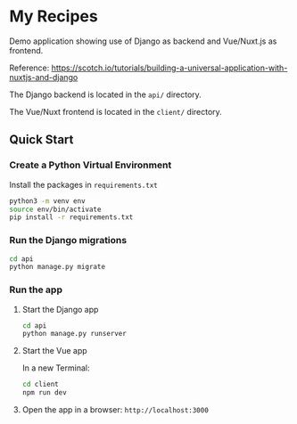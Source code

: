 # My Recipes

Demo application showing use of Django as backend and Vue/Nuxt.js as frontend.

Reference: https://scotch.io/tutorials/building-a-universal-application-with-nuxtjs-and-django

The Django backend is located in the `api/` directory.

The Vue/Nuxt frontend is located in the `client/` directory.

## Quick Start

### Create a Python Virtual Environment

Install the packages in `requirements.txt`

```sh
python3 -m venv env
source env/bin/activate
pip install -r requirements.txt
```

### Run the Django migrations

```sh
cd api
python manage.py migrate
```

### Run the app

1.  Start the Django app
    ```sh
    cd api
    python manage.py runserver
    ```

2.  Start the Vue app

    In a new Terminal:
    ```sh
    cd client
    npm run dev
    ```

3.  Open the app in a browser: `http://localhost:3000`